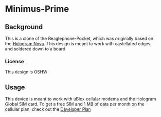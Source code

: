 # Minimus-Prime

## Background

This is a clone of the Beaglephone-Pocket, which was originally based on the [Hologram Nova](https://github.com/hologram-io/nova-hardware). This design is meant to work with castellated edges and soldered down to a board. 

### License

This design is OSHW

## Usage

This device is meant to work with uBlox cellular modems and the Hologram Global SIM card. To get a free SIM and 1 MB of data per month on the cellular plan, check out the [Developer Plan](https://hologram.io/devplan/)